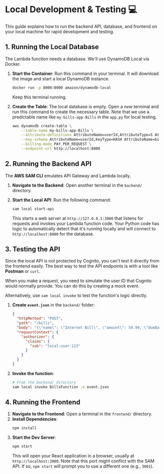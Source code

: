 # Local Development & Testing 💻

This guide explains how to run the backend API, database, and frontend on your local machine for rapid development and testing.

## 1. Running the Local Database

The Lambda function needs a database. We'll use DynamoDB Local via Docker.

1.  **Start the Container**: Run this command in your terminal. It will download the image and start a local DynamoDB instance.
    ```bash
    docker run -p 8000:8000 amazon/dynamodb-local
    ```
    Keep this terminal running.

2.  **Create the Table**: The local database is empty. Open a *new* terminal and run this command to create the necessary table. Note that we use a predictable name like `my-bills-app-Bills` in the `app.py` for local testing.
    ```bash
    aws dynamodb create-table \
        --table-name my-bills-app-Bills \
        --attribute-definitions AttributeName=userId,AttributeType=S AttributeName=billId,AttributeType=S \
        --key-schema AttributeName=userId,KeyType=HASH AttributeName=billId,KeyType=RANGE \
        --billing-mode PAY_PER_REQUEST \
        --endpoint-url http://localhost:8000
    ```

## 2. Running the Backend API

The **AWS SAM CLI** emulates API Gateway and Lambda locally.

1.  **Navigate to the Backend**: Open another terminal in the `backend/` directory.

2.  **Start the Local API**: Run the following command:
    ```bash
    sam local start-api
    ```
    This starts a web server at `http://127.0.0.1:3000` that listens for requests and invokes your Lambda function code. Your Python code has logic to automatically detect that it's running locally and will connect to `http://localhost:8000` for the database.

## 3. Testing the API

Since the local API is not protected by Cognito, you can't test it directly from the frontend easily. The best way to test the API endpoints is with a tool like **Postman** or `curl`.

When you make a request, you need to simulate the user ID that Cognito would normally provide. You can do this by creating a mock event.

Alternatively, use `sam local invoke` to test the function's logic directly.

1.  **Create `event.json`** in the `backend/` folder:
    ```json
    {
      "httpMethod": "POST",
      "path": "/bills",
      "body": "{\"name\": \"Internet Bill\", \"amount\": 59.99, \"dueDate\": \"2025-10-01\"}",
      "requestContext": {
        "authorizer": {
          "claims": {
            "sub": "local-user-123"
          }
        }
      }
    }
    ```

2.  **Invoke the function**:
    ```bash
    # From the backend/ directory
    sam local invoke BillsFunction -e event.json
    ```

## 4. Running the Frontend

1.  **Navigate to the Frontend**: Open a terminal in the `frontend/` directory.
2.  **Install Dependencies**:
    ```bash
    npm install
    ```
3.  **Start the Dev Server**:
    ```bash
    npm start
    ```
    This will open your React application in a browser, usually at `http://localhost:3000`. Note that this port might conflict with the SAM API. If so, `npm start` will prompt you to use a different one (e.g., `3001`).